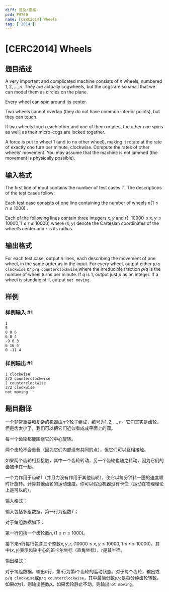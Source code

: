 ```yaml
---
diff: 普及/提高-
pid: P4760
name: [CERC2014] Wheels
tag: ['2014']
---
```

# [CERC2014] Wheels
## 题目描述

A very important and complicated machine consists of $n$ wheels, numbered $1, 2, . . . , n$. They are actually cogwheels, but the cogs are so small that we can model them as circles on the plane.

Every wheel can spin around its center.

Two wheels cannot overlap (they do not have common interior points), but they can touch.

If two wheels touch each other and one of them rotates, the other one spins as well, as their micro-cogs are locked together.

A force is put to wheel $1$ (and to no other wheel), making it rotate at the rate of exactly one turn per minute, clockwise. Compute the rates of other wheels’ movement. You may assume that the machine is not jammed (the movement is physically possible).

## 输入格式

The first line of input contains the number of test cases $T$. The descriptions of the test cases follow:

Each test case consists of one line containing the number of wheels $n(1 \le n \le 1000)$ . 

Each of the following lines contain three integers $x, y$ and $r(-10 000 \le x, y \le 10 000, 1 \le r \le 10 000)$ where $(x, y)$ denote the Cartesian coordinates of the wheel’s center and $r$ is its radius.
## 输出格式

For each test case, output $n$ lines, each describing the movement of one wheel, in the same order as in the input. For every wheel, output either ``p/q clockwise`` or ``p/q counterclockwise``,where the irreducible fraction $p/q$ is the number of wheel turns per minute. If $q$ is $1$, output just $p$ as an integer. If a wheel is standing still, output ``not moving``.
## 样例

### 样例输入 #1
```
1
5
0 0 6
6 8 4
-9 0 3
6 16 4
0 -11 4

```
### 样例输出 #1
```
1 clockwise
3/2 counterclockwise
2 counterclockwise
3/2 clockwise
not moving
```
## 题目翻译

一个非常重要和复杂的机器由$n$个轮子组成，编号为$1,2,…,n$。它们其实是齿轮，但是齿太小了，我们可以把它们近似看成成平面上的圆。

每一个齿轮都能围绕它的中心旋转。

两个齿轮不会重叠（因为它们内部没有共同的点），但它们可以互相接触。

如果两个齿轮相互接触，其中一个齿轮转动，另一个齿轮也随之转动，因为它们的齿被卡在一起。

一个力作用于齿轮1（并且力没有作用于其他齿轮），使它以每分钟转一圈的速度顺时针旋转。计算其他齿轮的运动速度。你可以假设机器没有卡住（运动在物理理论上是可以的）。

输入格式：

输入包括多组数据，第一行为组数$T$；

对于每组数据如下：

第一行包括一个齿轮数$n,(1 \le n \le 1000)$。

接下来$n$行每行包含三个整数$x,y,r,(10000≤x,y≤10000,1≤r≤10000)$，其中$(x,y)$表示齿轮中心的笛卡尔坐标（直角坐标），$r$是其半径。

输出格式：

对于每组数据，输出$n$行，第$i$行为第$i$个齿轮的运动状态。对于每个齿轮，输出或`p/q clockwise`或`p/q counterclockwise`，其中最简分数`p/q`是每分钟齿轮转数。如果$q$为$1$，则输出整数$p$。如果齿轮静止不动，则输出`not moving`。 
